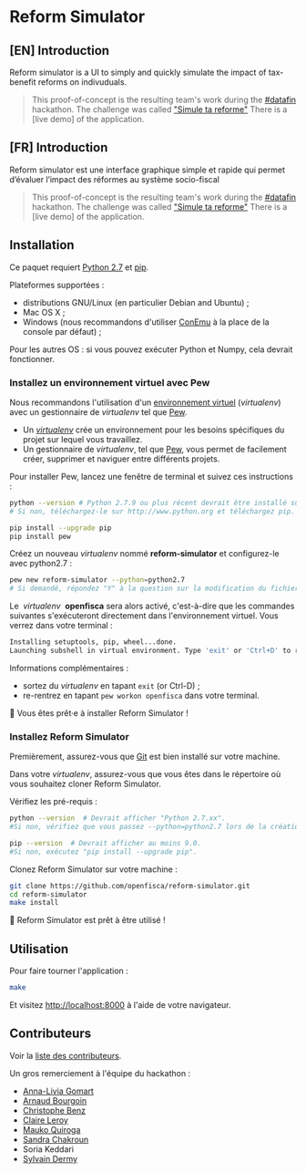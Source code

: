 # Reform Simulator

## [EN] Introduction
Reform simulator is a UI to simply and quickly simulate the impact of tax-benefit reforms on indivuduals.
> This proof-of-concept is the resulting team's work during the [#datafin](https://datafin.fr/) hackathon.
> The challenge was called ["Simule ta reforme"](https://forum.datafin.fr/t/simule-ton-amendement/214)
> There is a [live demo] of the application.

## [FR] Introduction
Reform simulator est une interface graphique simple et rapide qui permet d’évaluer l’impact des réformes au système socio-fiscal
> This proof-of-concept is the resulting team's work during the [#datafin](https://datafin.fr/) hackathon.
> The challenge was called ["Simule ta reforme"](https://forum.datafin.fr/t/simule-ton-amendement/214)
> There is a [live demo] of the application.

## Installation

Ce paquet requiert [Python 2.7](https://www.python.org/downloads/) et [pip](https://pip.pypa.io/en/stable/installing/).

Plateformes supportées :
- distributions GNU/Linux (en particulier Debian and Ubuntu) ;
- Mac OS X ;
- Windows (nous recommandons d'utiliser [ConEmu](https://conemu.github.io/) à la place de la console par défaut) ;

Pour les autres OS : si vous pouvez exécuter Python et Numpy, cela devrait fonctionner.

### Installez un environnement virtuel avec Pew

Nous recommandons l'utilisation d'un [environnement virtuel](https://virtualenv.pypa.io/en/stable/) (_virtualenv_) avec un gestionnaire de _virtualenv_ tel que [Pew](https://github.com/berdario/pew).

- Un _[virtualenv](https://virtualenv.pypa.io/en/stable/)_ crée un environnement pour les besoins spécifiques du projet sur lequel vous travaillez.
- Un gestionnaire de _virtualenv_, tel que [Pew](https://github.com/berdario/pew), vous permet de facilement créer, supprimer et naviguer entre différents projets.

Pour installer Pew, lancez une fenêtre de terminal et suivez ces instructions :

```sh
python --version # Python 2.7.9 ou plus récent devrait être installé sur votre ordinateur.
# Si non, téléchargez-le sur http://www.python.org et téléchargez pip.
```

```sh
pip install --upgrade pip
pip install pew
```
Créez un nouveau _virtualenv_ nommé **reform-simulator** et configurez-le avec python2.7 :

```sh
pew new reform-simulator --python=python2.7
# Si demandé, répondez "Y" à la question sur la modification du fichier de configuration de votre shell
```
Le  _virtualenv_  **openfisca** sera alors activé, c'est-à-dire que les commandes suivantes s'exécuteront directement dans l'environnement virtuel. Vous verrez dans votre terminal :

```sh
Installing setuptools, pip, wheel...done.
Launching subshell in virtual environment. Type 'exit' or 'Ctrl+D' to return.
```

Informations complémentaires :
- sortez du _virtualenv_ en tapant `exit` (or Ctrl-D) ;
- re-rentrez en tapant `pew workon openfisca` dans votre terminal.

:tada: Vous êtes prêt·e à installer Reform Simulator !

### Installez Reform Simulator

Premièrement, assurez-vous que [Git](https://www.git-scm.com/) est bien installé sur votre machine.

Dans votre _virtualenv_, assurez-vous que vous êtes dans le répertoire où vous souhaitez cloner Reform Simulator.

Vérifiez les pré-requis :

```sh
python --version  # Devrait afficher "Python 2.7.xx".
#Si non, vérifiez que vous passez --python=python2.7 lors de la création de votre environnement virtuel.
```

```sh
pip --version  # Devrait afficher au moins 9.0.
#Si non, exécutez "pip install --upgrade pip".
```

Clonez Reform Simulator sur votre machine :

```sh
git clone https://github.com/openfisca/reform-simulator.git
cd reform-simulator
make install
```

:tada: Reform Simulator est prêt à être utilisé !

## Utilisation

Pour faire tourner l'application :

```sh
make
```

Et visitez [http://localhost:8000](localhost:8000) à l'aide de votre navigateur.

## Contributeurs

Voir la [liste des contributeurs](https://github.com/openfisca/reform-simulator/graphs/contributors).

Un gros remerciement à l'équipe du hackathon :

- [Anna-Livia Gomart](https://github.com/Anna-Livia)
- [Arnaud Bourgoin](https://twitter.com/arnaudbourgoin)
- [Christophe Benz](https://github.com/cbenz)
- [Claire Leroy](https://github.com/ClaireLeroyIPP)
- [Mauko Quiroga](https://github.com/maukoquiroga)
- [Sandra Chakroun](https://github.com/sandcha)
- Soria Keddari
- [Sylvain Dermy](https://github.com/monbocal)
